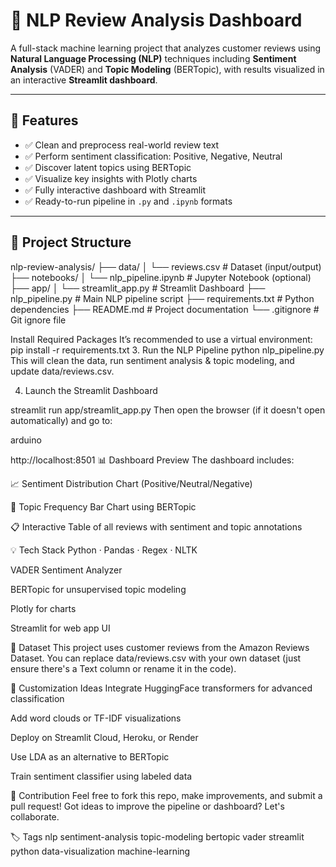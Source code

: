 # 🧠 NLP Review Analysis Dashboard

A full-stack machine learning project that analyzes customer reviews using **Natural Language Processing (NLP)** techniques including **Sentiment Analysis** (VADER) and **Topic Modeling** (BERTopic), with results visualized in an interactive **Streamlit dashboard**.

---

## 📌 Features

- ✅ Clean and preprocess real-world review text  
- ✅ Perform sentiment classification: Positive, Negative, Neutral  
- ✅ Discover latent topics using BERTopic  
- ✅ Visualize key insights with Plotly charts  
- ✅ Fully interactive dashboard with Streamlit  
- ✅ Ready-to-run pipeline in `.py` and `.ipynb` formats

---

## 📂 Project Structure

nlp-review-analysis/
├── data/
│ └── reviews.csv # Dataset (input/output)
├── notebooks/
│ └── nlp_pipeline.ipynb # Jupyter Notebook (optional)
├── app/
│ └── streamlit_app.py # Streamlit Dashboard
├── nlp_pipeline.py # Main NLP pipeline script
├── requirements.txt # Python dependencies
├── README.md # Project documentation
└── .gitignore # Git ignore file

 Install Required Packages
It’s recommended to use a virtual environment:
pip install -r requirements.txt
3. Run the NLP Pipeline
python nlp_pipeline.py
This will clean the data, run sentiment analysis & topic modeling, and update data/reviews.csv.

4. Launch the Streamlit Dashboard

streamlit run app/streamlit_app.py
Then open the browser (if it doesn't open automatically) and go to:

arduino

http://localhost:8501
📊 Dashboard Preview
The dashboard includes:

📈 Sentiment Distribution Chart (Positive/Neutral/Negative)

🧠 Topic Frequency Bar Chart using BERTopic

📋 Interactive Table of all reviews with sentiment and topic annotations

💡 Tech Stack
Python · Pandas · Regex · NLTK

VADER Sentiment Analyzer

BERTopic for unsupervised topic modeling

Plotly for charts

Streamlit for web app UI

📁 Dataset
This project uses customer reviews from the Amazon Reviews Dataset. You can replace data/reviews.csv with your own dataset (just ensure there's a Text column or rename it in the code).

🔄 Customization Ideas
Integrate HuggingFace transformers for advanced classification

Add word clouds or TF-IDF visualizations

Deploy on Streamlit Cloud, Heroku, or Render

Use LDA as an alternative to BERTopic

Train sentiment classifier using labeled data

🤝 Contribution
Feel free to fork this repo, make improvements, and submit a pull request!
Got ideas to improve the pipeline or dashboard? Let's collaborate.

🏷️ Tags
nlp sentiment-analysis topic-modeling bertopic vader streamlit python data-visualization machine-learning
